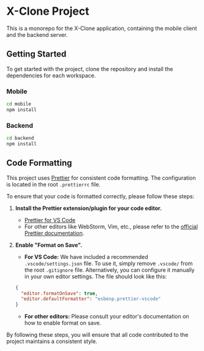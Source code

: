 # X-Clone Project

This is a monorepo for the X-Clone application, containing the mobile client and the backend server.

## Getting Started

To get started with the project, clone the repository and install the dependencies for each workspace.

### Mobile

```bash
cd mobile
npm install
```

### Backend

```bash
cd backend
npm install
```

## Code Formatting

This project uses [Prettier](https://prettier.io/) for consistent code formatting. The configuration is located in the root `.prettierrc` file.

To ensure that your code is formatted correctly, please follow these steps:

1.  **Install the Prettier extension/plugin for your code editor.**
    *   [Prettier for VS Code](https://marketplace.visualstudio.com/items?itemName=esbenp.prettier-vscode)
    *   For other editors like WebStorm, Vim, etc., please refer to the [official Prettier documentation](https://prettier.io/docs/en/editors.html).

2.  **Enable "Format on Save".**
    *   **For VS Code:** We have included a recommended `.vscode/settings.json` file. To use it, simply remove `.vscode/` from the root `.gitignore` file. Alternatively, you can configure it manually in your own editor settings. The file should look like this:
    
    ```json
    {
      "editor.formatOnSave": true,
      "editor.defaultFormatter": "esbenp.prettier-vscode"
    }
    ```

    *   **For other editors:** Please consult your editor's documentation on how to enable format on save.

By following these steps, you will ensure that all code contributed to the project maintains a consistent style. 